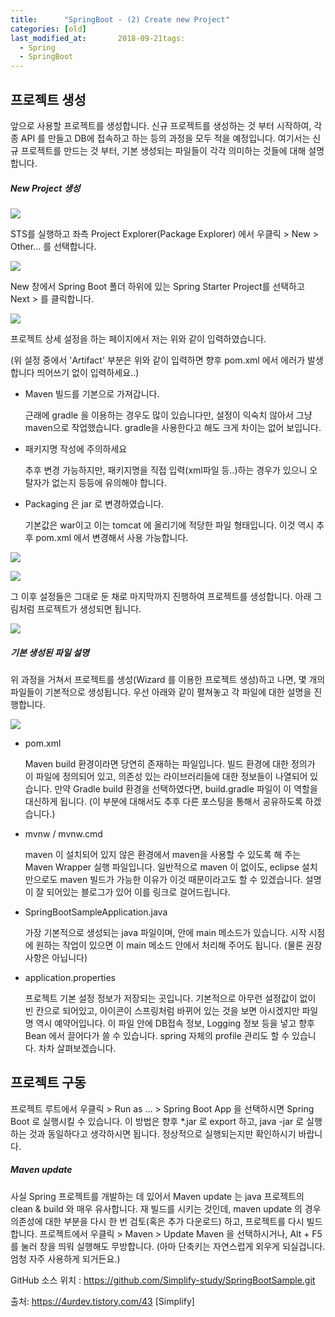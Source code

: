 ```yaml
---
title:      "SpringBoot - (2) Create new Project"
categories: [old]
last_modified_at:       2018-09-21tags:
  - Spring
  - SpringBoot
---
```


## 프로젝트 생성

앞으로 사용할 프로젝트를 생성합니다.  신규 프로젝트를 생성하는 것 부터 시작하여, 각종 API 를 만들고 DB에 접속하고 하는 등의 과정을 모두 적을 예정입니다. 여기서는 신규 프로젝트를 만드는 것 부터, 기본 생성되는 파일들이 각각 의미하는 것들에 대해 설명합니다.

##### New Project 생성

![](/assets/images/posts/old/img/post/2018-09-21-spring-boot-02-create-project/spring-boot-02-create-project-00001.png)

STS를 실행하고 좌측 Project Explorer(Package Explorer) 에서 우클릭 > New > Other... 를 선택합니다.  

![](/assets/images/posts/old/img/post/2018-09-21-spring-boot-02-create-project/spring-boot-02-create-project-00002.png)

New 창에서 Spring Boot 폴더 하위에 있는 Spring Starter Project를 선택하고 Next > 를 클릭합니다. 

![](/assets/images/posts/old/img/post/2018-09-21-spring-boot-02-create-project/spring-boot-02-create-project-00003.png)

프로젝트 상세 설정을 하는 페이지에서 저는 위와 같이 입력하였습니다. 

(위 설정 중에서 'Artifact' 부분은 위와 같이 입력하면 향후 pom.xml 에서 에러가 발생합니다 띄어쓰기 없이 입력하세요..)

* Maven 빌드를 기본으로 가져갑니다. 

  근래에 gradle 을 이용하는 경우도 많이 있습니다만, 설정이 익숙치 않아서 그냥 maven으로 작업했습니다. gradle을 사용한다고 해도 크게 차이는 없어 보입니다. 

* 패키지명 작성에 주의하세요

  추후 변경 가능하지만, 패키지명을 직접 입력(xml파일 등..)하는 경우가 있으니 오탈자가 없는지 등등에 유의해야 합니다.
 
* Packaging 은 jar 로 변경하였습니다. 

  기본값은 war이고 이는 tomcat 에 올리기에 적당한 파일 형태입니다. 이것 역시 추후 pom.xml 에서 변경해서 사용 가능합니다.

![](/assets/images/posts/old/img/post/2018-09-21-spring-boot-02-create-project/spring-boot-02-create-project-00004.png)

![](/assets/images/posts/old/img/post/2018-09-21-spring-boot-02-create-project/spring-boot-02-create-project-00005.png)

그 이후 설정들은 그대로 둔 채로 마지막까지 진행하여 프로젝트를 생성합니다. 아래 그림처럼 프로젝트가 생성되면 됩니다.

![](/assets/images/posts/old/img/post/2018-09-21-spring-boot-02-create-project/spring-boot-02-create-project-00006.png)


##### 기본 생성된 파일 설명

위 과정을 거쳐서 프로젝트를 생성(Wizard 를 이용한 프로젝트 생성)하고 나면, 몇 개의 파일들이 기본적으로 생성됩니다. 우선 아래와 같이 펼쳐놓고 각 파일에 대한 설명을 진행합니다.

![](/assets/images/posts/old/img/post/2018-09-21-spring-boot-02-create-project/spring-boot-02-create-project-00007.png)

* pom.xml 

  Maven build 환경이라면 당연히 존재하는 파일입니다. 빌드 환경에 대한 정의가 이 파일에 정의되어 있고, 의존성 있는 라이브러리들에 대한 정보들이 나열되어 있습니다. 만약 Gradle build 환경을 선택하였다면, build.gradle 파일이 이 역할을 대신하게 됩니다. (이 부분에 대해서도 추후 다른 포스팅을 통해서 공유하도록 하겠습니다.)

* mvnw / mvnw.cmd

  maven 이 설치되어 있지 않은 환경에서 maven을 사용할 수 있도록 해 주는 Maven Wrapper 실행 파일입니다. 일반적으로 maven 이 없이도, eclipse 설치만으로도 maven 빌드가 가능한 이유가 이것 때문이라고도 할 수 있겠습니다. 설명이 잘 되어있는 블로그가 있어 이를 링크로 걸어드립니다.

* SpringBootSampleApplication.java

  가장 기본적으로 생성되는 java 파일이며, 안에 main 메소드가 있습니다. 시작 시점에 원하는 작업이 있으면 이 main 메소드 안에서 처리해 주어도 됩니다. (물론 권장 사항은 아닙니다)

* application.properties

  프로젝트 기본 설정 정보가 저장되는 곳입니다. 기본적으로 아무런 설정값이 없이 빈 칸으로 되어있고, 아이콘이 스프링처럼 바뀌어 있는 것을 보면 아시겠지만 파일명 역시 예약어입니다. 이 파일 안에 DB접속 정보, Logging 정보 등을 넣고 향후 Bean 에서 끌어다가 쓸 수 있습니다. spring 자체의 profile 관리도 할 수 있습니다. 차차 살펴보겠습니다. 


## 프로젝트 구동

프로젝트 루트에서 우클릭 > Run as ... > Spring Boot App 을 선택하시면 Spring Boot 로 실행시킬 수 있습니다. 이 방법은 향후 &#42;.jar 로 export 하고, java -jar 로 실행하는 것과 동일하다고 생각하시면 됩니다. 정상적으로 실행되는지만 확인하시기 바랍니다. 

##### Maven update

사실 Spring 프로젝트를 개발하는 데 있어서 Maven update 는 java 프로젝트의 clean & build 와 매우 유사합니다. 재 빌드를 시키는 것인데, maven update 의 경우 의존성에 대한 부분을 다시 한 번 검토(혹은 추가 다운로드) 하고, 프로젝트를 다시 빌드합니다. 프로젝트에서 우클릭 > Maven > Update Maven 을 선택하시거나, Alt + F5를 눌러 창을 띄워 실행해도 무방합니다. (아마 단축키는 자연스럽게 외우게 되실겁니다. 엄청 자주 사용하게 되거든요.)

GitHub 소스 위치 : https://github.com/Simplify-study/SpringBootSample.git

출처: https://4urdev.tistory.com/43 [Simplify]
